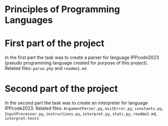 
# Principles of Programming Languages


# First part of the project

In the first part the task was to create a parser for language IPPcode2023 (pseudo programming language created for purpose of this project).
Related files: `parse.php` and `readme1.md`

# Second part of the project

In the second part the task was to create an interpreter for language IPPcode2023.
Related files: `ArgumentParser.py`, `exitError.py`, `constants.py`, `InputProcessor.py`, `instructions.py`, `interpret.py`, `stati.py`,
`readme2.md`, `interpret-tests` 
